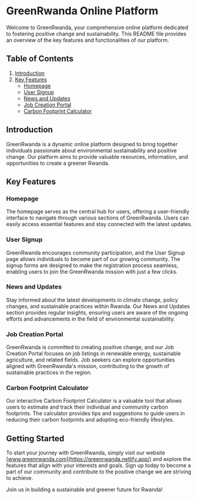 # GreenRwanda Online Platform

Welcome to GreenRwanda, your comprehensive online platform dedicated to fostering positive change and sustainability. This README file provides an overview of the key features and functionalities of our platform.

## Table of Contents

1. [Introduction](#introduction)
2. [Key Features](#key-features)
   - [Homepage](#homepage)
   - [User Signup](#user-signup)
   - [News and Updates](#news-and-updates)
   - [Job Creation Portal](#job-creation-portal)
   - [Carbon Footprint Calculator](#carbon-footprint-calculator)

## Introduction

GreenRwanda is a dynamic online platform designed to bring together individuals passionate about environmental sustainability and positive change. Our platform aims to provide valuable resources, information, and opportunities to create a greener Rwanda.

## Key Features

### Homepage

The homepage serves as the central hub for users, offering a user-friendly interface to navigate through various sections of GreenRwanda. Users can easily access essential features and stay connected with the latest updates.

### User Signup

GreenRwanda encourages community participation, and the User Signup page allows individuals to become part of our growing community. The signup forms are designed to make the registration process seamless, enabling users to join the GreenRwanda mission with just a few clicks.

### News and Updates

Stay informed about the latest developments in climate change, policy changes, and sustainable practices within Rwanda. Our News and Updates section provides regular insights, ensuring users are aware of the ongoing efforts and advancements in the field of environmental sustainability.

### Job Creation Portal

GreenRwanda is committed to creating positive change, and our Job Creation Portal focuses on job listings in renewable energy, sustainable agriculture, and related fields. Job seekers can explore opportunities aligned with GreenRwanda's mission, contributing to the growth of sustainable practices in the region.

### Carbon Footprint Calculator

Our interactive Carbon Footprint Calculator is a valuable tool that allows users to estimate and track their individual and community carbon footprints. The calculator provides tips and suggestions to guide users in reducing their carbon footprints and adopting eco-friendly lifestyles.

## Getting Started

To start your journey with GreenRwanda, simply visit our website [www.greenrwanda.com](https://greenrwanda.netlify.app/) and explore the features that align with your interests and goals. Sign up today to become a part of our community and contribute to the positive change we are striving to achieve.

Join us in building a sustainable and greener future for Rwanda!
